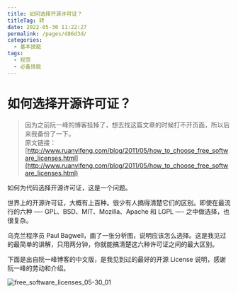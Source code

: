 ```yaml
---
title: 如何选择开源许可证？
titleTag: 转
date: 2022-05-30 11:22:27
permalink: /pages/d86d3d/
categories:
  - 基本技能
tags:
  - 规范
  - 必备技能
---
```


# 如何选择开源许可证？

> 因为之前阮一峰的博客挂掉了，想去找这篇文章的时候打不开页面，所以后来我备份了一下。  
> 原文链接：[http://www.ruanyifeng.com/blog/2011/05/how_to_choose_free_software_licenses.html](http://www.ruanyifeng.com/blog/2011/05/how_to_choose_free_software_licenses.html)

如何为代码选择开源许可证，这是一个问题。

世界上的开源许可证，大概有上百种。很少有人搞得清楚它们的区别。即使在最流行的六种 —- GPL、BSD、MIT、Mozilla、Apache 和 LGPL —- 之中做选择，也很复杂。

乌克兰程序员 Paul Bagwell，画了一张分析图，说明应该怎么选择。这是我见过的最简单的讲解，只用两分钟，你就能搞清楚这六种许可证之间的最大区别。

下面是出自阮一峰博客的中文版，是我见到过的最好的开源 License 说明，感谢阮一峰的劳动和介绍。

![free_software_licenses_05-30_01](https://cdn.staticaly.com/gh/oliver556/image-hosting@master/20220530/free_software_licenses_05-30_01.39welpzyzgq0.webp)
